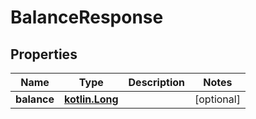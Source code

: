 # BalanceResponse

## Properties
Name | Type | Description | Notes
------------ | ------------- | ------------- | -------------
**balance** | [**kotlin.Long**](.md) |  |  [optional]
